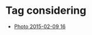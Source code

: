 <!--
title: Tag considering
date: 2020-06-28T14:56:50.361Z
tags:
-->
# Tag considering

 * [Photo 2015-02-09 16](110548166627.md)
